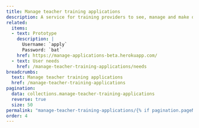 ```yaml
---
title: Manage teacher training applications
description: A service for training providers to see, manage and make decisions on applications they receive
related:
  items:
  - text: Prototype
    description: |
      Username: `apply`
      Password: `bat`
    href: https://manage-applications-beta.herokuapp.com/
  - text: User needs
    href: /manage-teacher-training-applications/needs
breadcrumbs:
  text: Manage teacher training applications
  href: /manage-teacher-training-applications
pagination:
  data: collections.manage-teacher-training-applications
  reverse: true
  size: 50
permalink: "manage-teacher-training-applications/{% if pagination.pageNumber > 0 %}page/{{ pagination.pageNumber + 1 }}{% else %}index{% endif %}.html"
order: 4
---
```

